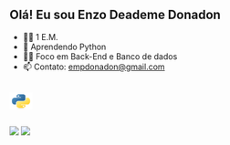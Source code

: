 ## Olá! Eu sou Enzo Deademe Donadon

- 👨‍🎓 1 E.M.
- 🌱 Aprendendo Python
- 🏋️‍♂️ Foco em Back-End e Banco de dados
- 📫 Contato: empdonadon@gmail.com

<div style="display: inline_block"><br>
  <img align="center" alt="Python" height="30" width="40" src="https://raw.githubusercontent.com/devicons/devicon/master/icons/python/python-original.svg">

</div>

  ##
 
<div> 
  <a href="https://www.instagram.com/enzodonadon/" target="_blank"><img src="https://img.shields.io/badge/-Instagram-%23E4405F?style=for-the-badge&logo=instagram&logoColor=white" target="_blank"></a>
  <a href = "mailto:empdonadon@gmail.com"><img src="https://img.shields.io/badge/-Gmail-%23333?style=for-the-badge&logo=gmail&logoColor=white" target="_blank"></a> 
</div>


